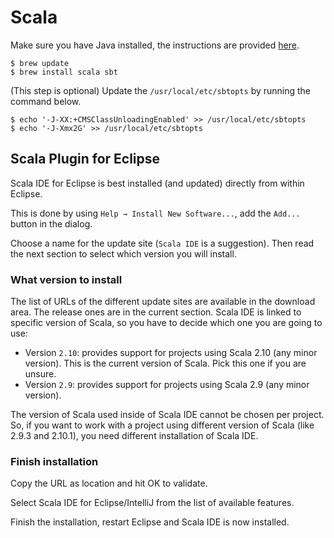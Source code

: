 # Scala

Make sure you have Java installed, the instructions are provided [here](https://github.com/noelruault/notebook/tree/b16c4e8eb0b5f4a9f73c68612c647df139d4daca/mac-setup/Java/README.html).

```text
$ brew update
$ brew install scala sbt
```

\(This step is optional\) Update the `/usr/local/etc/sbtopts` by running the command below.

```text
$ echo '-J-XX:+CMSClassUnloadingEnabled' >> /usr/local/etc/sbtopts
$ echo '-J-Xmx2G' >> /usr/local/etc/sbtopts
```

## Scala Plugin for Eclipse

Scala IDE for Eclipse is best installed \(and updated\) directly from within Eclipse.

This is done by using `Help → Install New Software...`, add the `Add...` button in the dialog.

Choose a name for the update site \(`Scala IDE` is a suggestion\). Then read the next section to select which version you will install.

### What version to install

The list of URLs of the different update sites are available in the download area. The release ones are in the current section. Scala IDE is linked to specific version of Scala, so you have to decide which one you are going to use:

* Version `2.10`: provides support for projects using Scala 2.10 \(any minor version\). This is the current version of Scala. Pick this one if you are unsure.
* Version `2.9`: provides support for projects using Scala 2.9 \(any minor version\).

The version of Scala used inside of Scala IDE cannot be chosen per project. So, if you want to work with a project using different version of Scala \(like 2.9.3 and 2.10.1\), you need different installation of Scala IDE.

### Finish installation

Copy the URL as location and hit OK to validate.

Select Scala IDE for Eclipse/IntelliJ from the list of available features.

Finish the installation, restart Eclipse and Scala IDE is now installed.

